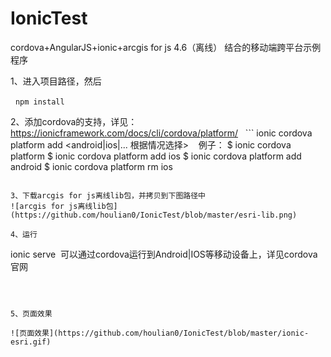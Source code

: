 # IonicTest
cordova+AngularJS+ionic+arcgis for js 4.6（离线） 结合的移动端跨平台示例程序

1、进入项目路径，然后 

    ```
    npm install
        ```

2、添加cordova的支持，详见：https://ionicframework.com/docs/cli/cordova/platform/
    ```
    ionic cordova platform add <android|ios|... 根据情况选择>
    例子：
    $ ionic cordova platform 
    $ ionic cordova platform add ios
    $ ionic cordova platform add android
    $ ionic cordova platform rm ios
   ```

3、下载arcgis for js离线lib包，并拷贝到下图路径中
  ![arcgis for js离线lib包](https://github.com/houlian0/IonicTest/blob/master/esri-lib.png)
  
4、运行
  ```
  ionic serve
  可以通过cordova运行到Android|IOS等移动设备上，详见cordova官网
  ```
  
  

5、页面效果

  ![页面效果](https://github.com/houlian0/IonicTest/blob/master/ionic-esri.gif)
  
  
